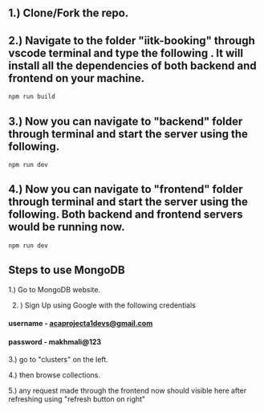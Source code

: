 
## 1.) Clone/Fork the repo. 

## 2.) Navigate to the folder "iitk-booking" through vscode terminal and type the following . It will install all the dependencies of both backend and frontend on your machine.  ##
```
npm run build
```

## 3.) Now you can navigate to "backend" folder through terminal and start the server using the following.  ##
```
npm run dev
```

## 4.) Now you can navigate to "frontend" folder through terminal and start the server using the following.  Both backend and frontend servers would be running now.  ##
```
npm run dev
```

## Steps to use MongoDB  ##

1.) Go to MongoDB website.

2. ) Sign Up using Google with the following credentials
   
#### username - acaprojecta1devs@gmail.com  ####

#### password - makhmali@123 ####

3.) go to "clusters" on the left.

4.) then browse collections.

5.) any request made through the frontend now should visible here after refreshing using "refresh button on right"

